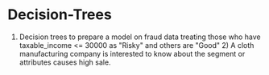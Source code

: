 # Decision-Trees
 1) Decision trees to prepare a model on fraud data  treating those who have taxable_income &lt;= 30000 as "Risky" and others are "Good" 2) A cloth manufacturing company is interested to know about the segment or attributes causes high sale.

